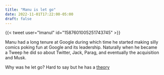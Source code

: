 ```yaml
---
title: "Manu is let go"
date: 2022-11-01T17:22:00-05:00
draft: false
---
```

{{< tweet user="lmanul" id="1587601005251743745" >}}

<!--more-->
Manu had a long tenure at Google during which time he started making silly comics poking fun at Google and its leadership. Naturally when he became a Tweep he did so about Twitter, Jack, Parag, and eventually the acquisition and Musk.

Why was he let go? Hard to say but he has a [theory](https://ma.nu/blog/bye-twitter)

